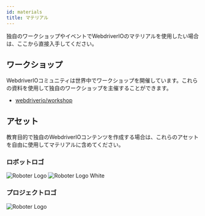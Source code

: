 ```yaml
---
id: materials
title: マテリアル
---
```


独自のワークショップやイベントでWebdriverIOのマテリアルを使用したい場合は、ここから直接入手してください。

## ワークショップ

WebdriverIOコミュニティは世界中でワークショップを開催しています。これらの資料を使用して独自のワークショップを主催することができます。

- [webdriverio/workshop](https://github.com/webdriverio/workshop)

## アセット

教育目的で独自のWebdriverIOコンテンツを作成する場合は、これらのアセットを自由に使用してマテリアルに含めてください。

### ロボットロゴ

![Roboter Logo](/img/materials/robot.svg "Roboter Logo")
![Roboter Logo White](/img/materials/robot-white.svg "Roboter Logo White")

### プロジェクトロゴ

![Roboter Logo](/img/materials/logo.svg "Project Logo")